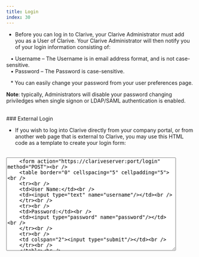 ```yaml
---
title: Login
index: 30
---
```


* Before you can log in to Clarive, your Clarive Administrator must add you as a User of Clarive. 
Your Clarive Administrator will then notify you of your login information consisting of: <br />

&nbsp; &nbsp;• Username – The Username is in email address format, and is not case-sensitive. <br />
&nbsp; &nbsp;• Password – The Password is case-sensitive.

&nbsp; &nbsp;* You can easily change your password from your user preferences page.

**Note**: typically, Administrators will disable your password changing priviledges 
when single signon or LDAP/SAML authentication is enabled. 

<br />
### External Login 

* If you wish to log into Clarive directly from your company portal, 
or from another web page that is external to Clarive, you may use this 
HTML code as a template to create your login form:

<br />
<textarea style="height: 250px; width: 90%">
    &lt;form action="https://clariveserver:port/login" method="POST"&gt;<br />
    &lt;table border="0" cellspacing="5" cellpadding="5"&gt;<br />
    &lt;tr&gt;<br />
    &lt;td&gt;User Name:&lt;/td&gt;<br />
    &lt;td&gt;&lt;input type="text" name="username"/&gt;&lt;/td&gt;<br />
    &lt;/tr&gt;<br />
    &lt;tr&gt;<br />
    &lt;td&gt;Password:&lt;/td&gt;<br />
    &lt;td&gt;&lt;input type="password" name="password"/&gt;&lt;/td&gt;<br />
    &lt;/tr&gt;<br />
    &lt;tr&gt;<br />
    &lt;td colspan="2"&gt;&lt;input type="submit"/&gt;&lt;/td&gt;<br />
    &lt;/tr&gt;<br />
    &lt;/table&gt;<br />
    &lt;/form&gt;
</textarea>
